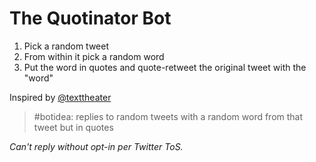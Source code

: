 The Quotinator Bot
==================

1. Pick a random tweet
1. From within it pick a random word
1. Put the word in quotes and quote-retweet the original tweet with the "word"

Inspired by [@texttheater](https://mobile.twitter.com/texttheater/status/941050750750351361)
> #botidea: replies to random tweets with a random word from that tweet but in quotes
    
_Can't reply without opt-in per Twitter ToS._
